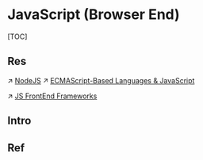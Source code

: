 # JavaScript (Browser End)

[TOC]



## Res
↗ [NodeJS](../../JS%20Runtimes/NodeJS/NodeJS.md)
↗ [ECMAScript-Based Languages & JavaScript](../../../../../Compiled%20Languages/🐝%20ECMAScript-Based%20Languages%20&%20JavaScript/ECMAScript-Based%20Languages%20&%20JavaScript.md)

↗ [JS FrontEnd Frameworks](../JS%20FrontEnd%20Frameworks/JS%20FrontEnd%20Frameworks.md)



## Intro


## Ref